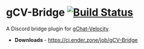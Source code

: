 # gCV-Bridge [![Build Status](https://ci.ender.zone/job/gCV-Bridge/badge/icon)](https://ci.ender.zone/job/gCV-Bridge)
A Discord bridge plugin for [gChat-Velocity](https://github.com/N3FS/gChat).

* **Downloads** - <https://ci.ender.zone/job/gCV-Bridge>
